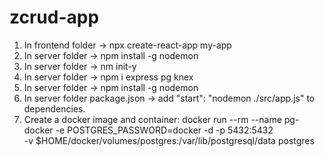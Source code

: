 # zcrud-app

1. In frontend folder -> npx create-react-app my-app
2. In server folder -> npm install -g nodemon
3. In server folder -> nm init-y
4. In server folder -> npm i express pg knex
5. In server folder -> npm install -g nodemon
6. In server folder package.json -> add "start": "nodemon ./src/app.js" to dependencies.
7. Create a docker image and container: docker run --rm --name pg-docker -e POSTGRES_PASSWORD=docker -d -p 5432:5432 \
   -v $HOME/docker/volumes/postgres:/var/lib/postgresql/data postgres
